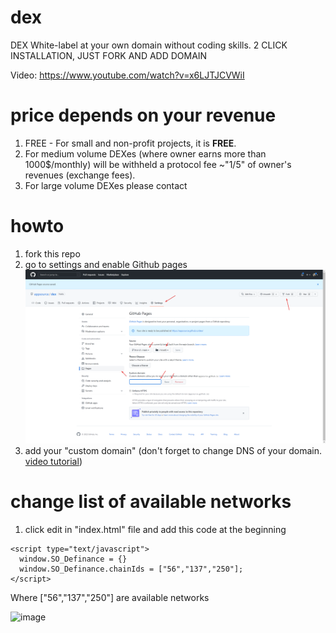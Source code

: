 # dex
DEX White-label at your own domain without coding skills. 2 CLICK INSTALLATION, JUST FORK AND ADD DOMAIN

Video: https://www.youtube.com/watch?v=x6LJTJCVWiI 

# price depends on your revenue
1. FREE - For small and non-profit projects, it is <b>FREE</b>. 
2. For medium volume DEXes (where owner earns more than 1000$/monthly) will be withheld a protocol fee  ~"1/5" of owner's revenues (exchange fees). 
3. For large volume DEXes please contact

# howto
1. fork this repo
2. go to settings and enable Github pages
![alt text](howto.png "Title")
3. add your "custom domain" (don't forget to change DNS of your domain. <a href="https://www.youtube.com/watch?v=EX4w9hsduNA" target="_blank">video tutorial</a>)

# change list of available networks

1. click edit in "index.html" file and add this code at the beginning 
```
<script type="text/javascript">
  window.SO_Definance = {}
  window.SO_Definance.chainIds = ["56","137","250"];
</script>
```
Where ["56","137","250"] are available networks

![image](https://user-images.githubusercontent.com/2914674/205314312-a75aa402-c248-49d6-8e35-d9b1453e9bd9.png)
